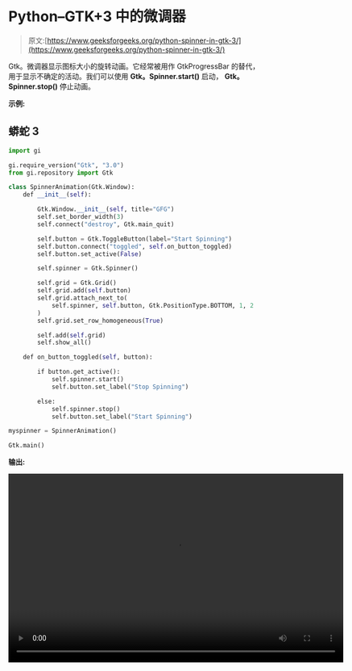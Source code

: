 # Python–GTK+3 中的微调器

> 原文:[https://www.geeksforgeeks.org/python-spinner-in-gtk-3/](https://www.geeksforgeeks.org/python-spinner-in-gtk-3/)

Gtk。微调器显示图标大小的旋转动画。它经常被用作 GtkProgressBar 的替代，用于显示不确定的活动。我们可以使用 **Gtk。Spinner.start()** 启动， **Gtk。Spinner.stop()** 停止动画。

**示例:**

## 蟒蛇 3

```py
import gi

gi.require_version("Gtk", "3.0")
from gi.repository import Gtk

class SpinnerAnimation(Gtk.Window):
    def __init__(self):

        Gtk.Window.__init__(self, title="GFG")
        self.set_border_width(3)
        self.connect("destroy", Gtk.main_quit)

        self.button = Gtk.ToggleButton(label="Start Spinning")
        self.button.connect("toggled", self.on_button_toggled)
        self.button.set_active(False)

        self.spinner = Gtk.Spinner()

        self.grid = Gtk.Grid()
        self.grid.add(self.button)
        self.grid.attach_next_to(
            self.spinner, self.button, Gtk.PositionType.BOTTOM, 1, 2
        )
        self.grid.set_row_homogeneous(True)

        self.add(self.grid)
        self.show_all()

    def on_button_toggled(self, button):

        if button.get_active():
            self.spinner.start()
            self.button.set_label("Stop Spinning")

        else:
            self.spinner.stop()
            self.button.set_label("Start Spinning")

myspinner = SpinnerAnimation()

Gtk.main()
```

**输出:**

<video class="wp-video-shortcode" id="video-465581-1" width="665" height="374" preload="metadata" controls=""><source type="video/webm" src="https://media.geeksforgeeks.org/wp-content/cdn-uploads/20200806214057/python-gtk-spinner.webm?_=1">[https://media.geeksforgeeks.org/wp-content/cdn-uploads/20200806214057/python-gtk-spinner.webm](https://media.geeksforgeeks.org/wp-content/cdn-uploads/20200806214057/python-gtk-spinner.webm)</video>